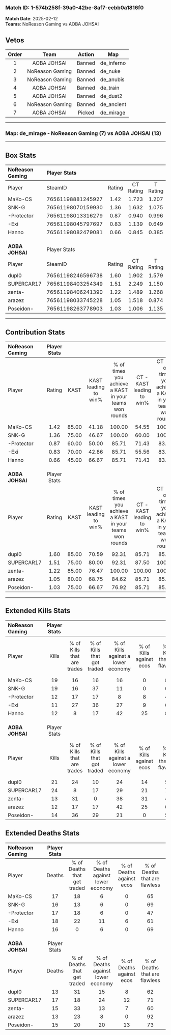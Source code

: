 ### Match ID: 1-574b258f-39a0-42be-8af7-eebb0a1816f0  
**Match Date**: 2025-02-12  
**Teams**: NoReason Gaming vs AOBA JOHSAI  

## Vetos  

| Order | Team | Action | Map |
| :---: | :--: | :----: | --- |
| 1 | AOBA JOHSAI | Banned | de_inferno |
| 2 | NoReason Gaming | Banned | de_nuke |
| 3 | NoReason Gaming | Banned | de_anubis |
| 4 | AOBA JOHSAI | Banned | de_train |
| 5 | AOBA JOHSAI | Banned | de_dust2 |
| 6 | NoReason Gaming | Banned | de_ancient |
| 7 | AOBA JOHSAI | Picked | de_mirage |

---  

### **Map**: de_mirage - NoReason Gaming (7) vs AOBA JOHSAI (13)  
---  

## Box Stats  

| **NoReason Gaming** | Player Stats      |        |           |          |       |       |       |         |        |      |     |
| :- | :- | :-: | :-: | :-: | :-: | :-: | :-: | :-: | :-: | :-: | :-: |
| Player              | SteamID           | Rating | CT Rating | T Rating | KAST  |  ADR  | Kills | Assists | Deaths | K/D  | HS% |
| MaKo-CS             | 76561198881245927 |  1.42  |   1.723   |  1.207   | 85.00 | 107.1 |  19   |    5    |   17   | 1.12 | 26  |
| SNK-G               | 76561198070159930 |  1.36  |   1.632   |  1.075   | 75.00 | 103.8 |  19   |    4    |   16   | 1.19 | 63  |
| -Protector          | 76561198013316279 |  0.87  |   0.940   |  0.996   | 60.00 | 86.4  |  12   |    6    |   17   | 0.71 | 83  |
| -Exi                | 76561198045797697 |  0.83  |   1.139   |  0.649   | 70.00 | 72.8  |  11   |    5    |   18   | 0.61 | 45  |
| Hanno               | 76561198082479081 |  0.66  |   0.845   |  0.385   | 45.00 | 49.7  |  12   |    4    |   16   | 0.75 | 25  |
|                     |                   |        |           |          |       |       |       |         |        |      |     |
|                     |                   |        |           |          |       |       |       |         |        |      |     |
|                     |                   |        |           |          |       |       |       |         |        |      |     |
| **AOBA JOHSAI**     | Player Stats      |        |           |          |       |       |       |         |        |      |     |
| Player              | SteamID           | Rating | CT Rating | T Rating | KAST  |  ADR  | Kills | Assists | Deaths | K/D  | HS% |
| dupl0               | 76561198246596738 |  1.60  |   1.902   |  1.579   | 85.00 | 101.8 |  21   |    6    |   13   | 1.62 | 57  |
| SUPERCAR17          | 76561198403254349 |  1.51  |   2.249   |  1.150   | 75.00 | 98.5  |  24   |    0    |   17   | 1.41 | 54  |
| zenta-              | 76561198406241390 |  1.22  |   1.489   |  1.268   | 85.00 | 99.3  |  13   |   12    |   15   | 0.87 | 69  |
| arazez              | 76561198033745228 |  1.05  |   1.518   |  0.874   | 80.00 | 63.0  |  12   |    6    |   13   | 0.92 | 41  |
| Poseidon-           | 76561198263778903 |  1.03  |   1.006   |  1.135   | 75.00 | 62.8  |  14   |    3    |   15   | 0.93 | 21  |
---  

## Contribution Stats  

| **NoReason Gaming** | Player Stats |       |                      |                                                        |                           |                                                             |                          |                                                            |
| :- | :-: | :-: | :-: | :-: | :-: | :-: | :-: | :-: |
| Player              |    Rating    | KAST  | KAST leading to win% | % of times you achieve a KAST in your teams won rounds | CT - KAST leading to win% | CT - % of times you achieve a KAST in your teams won rounds | T - KAST leading to win% | T - % of times you achieve a KAST in your teams won rounds |
| MaKo-CS             |     1.42     | 85.00 |        41.18         |                         100.00                         |           54.55           |                           100.00                            |          16.67           |                           100.00                           |
| SNK-G               |     1.36     | 75.00 |        46.67         |                         100.00                         |           60.00           |                           100.00                            |          20.00           |                           100.00                           |
| -Protector          |     0.87     | 60.00 |        50.00         |                         85.71                          |           71.43           |                            83.33                            |          20.00           |                           100.00                           |
| -Exi                |     0.83     | 70.00 |        42.86         |                         85.71                          |           55.56           |                            83.33                            |          20.00           |                           100.00                           |
| Hanno               |     0.66     | 45.00 |        66.67         |                         85.71                          |           71.43           |                            83.33                            |          50.00           |                           100.00                           |
|                     |              |       |                      |                                                        |                           |                                                             |                          |                                                            |
|                     |              |       |                      |                                                        |                           |                                                             |                          |                                                            |
|                     |              |       |                      |                                                        |                           |                                                             |                          |                                                            |
| **AOBA JOHSAI**     | Player Stats |       |                      |                                                        |                           |                                                             |                          |                                                            |
| Player              |    Rating    | KAST  | KAST leading to win% | % of times you achieve a KAST in your teams won rounds | CT - KAST leading to win% | CT - % of times you achieve a KAST in your teams won rounds | T - KAST leading to win% | T - % of times you achieve a KAST in your teams won rounds |
| dupl0               |     1.60     | 85.00 |        70.59         |                         92.31                          |           85.71           |                            85.71                            |          60.00           |                           100.00                           |
| SUPERCAR17          |     1.51     | 75.00 |        80.00         |                         92.31                          |           87.50           |                           100.00                            |          71.43           |                           83.33                            |
| zenta-              |     1.22     | 85.00 |        76.47         |                         100.00                         |          100.00           |                           100.00                            |          60.00           |                           100.00                           |
| arazez              |     1.05     | 80.00 |        68.75         |                         84.62                          |           85.71           |                            85.71                            |          55.56           |                           83.33                            |
| Poseidon-           |     1.03     | 75.00 |        66.67         |                         76.92                          |           85.71           |                            85.71                            |          50.00           |                           66.67                            |
---  

## Extended Kills Stats  

| **NoReason Gaming** | Player Stats |                            |                            |                                    |                         |                              |                                 |                                       |                    |           |
| :- | :-: | :-: | :-: | :-: | :-: | :-: | :-: | :-: | :-: | :-: |
| Player              |    Kills     | % of Kills that are trades | % of Kills that got traded | % of Kills against a lower economy | % of Kills against ecos | % of Kills that are flawless | % of Kills that are close duels | % of Kills that are assisted by flash | Pistol Round Kills | AWP Kills |
| MaKo-CS             |      19      |             16             |             16             |                 16                 |            0            |              89              |                5                |                   5                   |         12         |     0     |
| SNK-G               |      19      |             16             |             37             |                 11                 |            0            |              63              |                5                |                   5                   |         0          |     3     |
| -Protector          |      12      |             17             |             17             |                 8                  |            8            |              42              |                8                |                   0                   |         0          |     2     |
| -Exi                |      11      |             27             |             36             |                 27                 |            9            |              64              |                9                |                  18                   |         0          |     0     |
| Hanno               |      12      |             8              |             17             |                 42                 |           25            |              83              |                8                |                   0                   |         0          |     1     |
|                     |              |                            |                            |                                    |                         |                              |                                 |                                       |                    |           |
|                     |              |                            |                            |                                    |                         |                              |                                 |                                       |                    |           |
|                     |              |                            |                            |                                    |                         |                              |                                 |                                       |                    |           |
| **AOBA JOHSAI**     | Player Stats |                            |                            |                                    |                         |                              |                                 |                                       |                    |           |
| Player              |    Kills     | % of Kills that are trades | % of Kills that got traded | % of Kills against a lower economy | % of Kills against ecos | % of Kills that are flawless | % of Kills that are close duels | % of Kills that are assisted by flash | Pistol Round Kills | AWP Kills |
| dupl0               |      21      |             24             |             10             |                 24                 |           14            |              57              |                5                |                   0                   |         0          |     0     |
| SUPERCAR17          |      24      |             8              |             17             |                 29                 |           21            |              79              |                8                |                   0                   |         0          |     3     |
| zenta-              |      13      |             31             |             0              |                 38                 |           31            |              46              |               15                |                   8                   |         0          |     2     |
| arazez              |      12      |             17             |             17             |                 42                 |           25            |              67              |                8                |                   0                   |         3          |     1     |
| Poseidon-           |      14      |             36             |             29             |                 21                 |            0            |              50              |                0                |                   0                   |         0          |     2     |
## Extended Deaths Stats  

| **NoReason Gaming** | Player Stats |                             |                                   |                          |                               |                            |                           |               |
| :- | :-: | :-: | :-: | :-: | :-: | :-: | :-: | :-: |
| Player              |    Deaths    | % of Deaths that get traded | % of Deaths against lower economy | % of Deaths against ecos | % of Deaths that are flawless | % of Deaths that are close | % of Deaths while blinded | Deaths to AWP |
| MaKo-CS             |      17      |             18              |                 6                 |            0             |              65               |             0              |             0             |       1       |
| SNK-G               |      16      |             13              |                 6                 |            0             |              69               |             13             |             0             |       0       |
| -Protector          |      17      |             18              |                 6                 |            0             |              47               |             6              |             0             |       1       |
| -Exi                |      18      |             22              |                11                 |            6             |              61               |             17             |             0             |       1       |
| Hanno               |      16      |              0              |                 6                 |            0             |              69               |             0              |             6             |       0       |
|                     |              |                             |                                   |                          |                               |                            |                           |               |
|                     |              |                             |                                   |                          |                               |                            |                           |               |
|                     |              |                             |                                   |                          |                               |                            |                           |               |
| **AOBA JOHSAI**     | Player Stats |                             |                                   |                          |                               |                            |                           |               |
| Player              |    Deaths    | % of Deaths that get traded | % of Deaths against lower economy | % of Deaths against ecos | % of Deaths that are flawless | % of Deaths that are close | % of Deaths while blinded | Deaths to AWP |
| dupl0               |      13      |             31              |                15                 |            8             |              62               |             0              |             0             |       1       |
| SUPERCAR17          |      17      |             18              |                24                 |            12            |              71               |             12             |             6             |       4       |
| zenta-              |      15      |             33              |                13                 |            7             |              60               |             20             |            13             |       3       |
| arazez              |      13      |             23              |                 8                 |            0             |              92               |             0              |             0             |       3       |
| Poseidon-           |      15      |             20              |                20                 |            13            |              73               |             0              |             7             |       1       |
